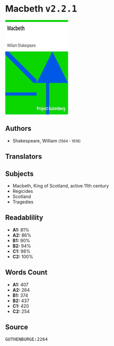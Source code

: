 # Macbeth <kbd>v2.2.1</kbd>

![](./cover.medium.jpg "")

## Authors


 - Shakespeare, William <small>(1564 - 1616)</small>

## Translators



## Subjects


 - Macbeth, King of Scotland, active 11th century
 - Regicides
 - Scotland
 - Tragedies

## Readablility


 - **A1:** 81%
 - **A2:** 86%
 - **B1:** 90%
 - **B2:** 94%
 - **C1:** 98%
 - **C2:** 100%

## Words Count


 - **A1:** 407
 - **A2:** 264
 - **B1:** 374
 - **B2:** 437
 - **C1:** 420
 - **C2:** 254

## Source


<kbd>GUTHENBURGE:2264</kbd>
